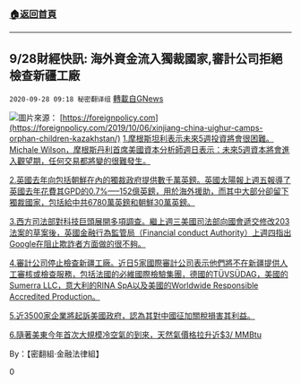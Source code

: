 ###  [:house:返回首頁](https://github.com/ourhimalayas/txt)
---

## 9/28財經快訊: 海外資金流入獨裁國家,審計公司拒絕檢查新疆工廠
`2020-09-28 09:18 秘密翻译组` [轉載自GNews](https://gnews.org/zh-hant/388418/)

![]()![](https://s3.amazonaws.com/gnews-media-offload/wp-content/uploads/2020/09/28061539/Picture1-12.png)圖片來源： [https://foreignpolicy.com](https://foreignpolicy.com/2019/10/06/xinjiang-china-uighur-camps-orphan-children-kazakhstan/)
[1.摩根斯坦利表示未來5週投資將會很困難。 Michale Wilson，摩根斯丹利首席美國資本分析師週日表示：未來5週資本將會進入觀望期，任何交易都將變的很難發生。](https://www.zerohedge.com/markets/morgan-stanley-brace-very-difficult-trading-environment-next-5-weeks)

[2.英國去年向包括朝鮮在內的獨裁政府提供數千萬英鎊。英國太陽報上週五報導了英國去年花費其GPD的0.7%—–152億英鎊，用於海外援助，而其中大部分卻留下獨裁國家，包括給中共6780萬英鎊和朝鮮30萬英鎊。](https://www.thesun.co.uk/news/12777847/north-korea-britain-foreign-aid/?utm_medium=Social&amp;utm_campaign=sunmaintwitter&amp;utm_source=Twitter#Echobox=1601214499)

[3.西方司法部對科技巨頭展開多項調查。繼上週三美國司法部向國會遞交修改203法案的草案後，英國金融行為監管局（Financial conduct Authority）上週四指出Google在阻止欺詐者方面做的很不夠。](https://www.ft.com/content/1fcd6f4d-e8ff-4337-ad22-6c1f49a82715?accessToken=zwAAAXTUy2LIkc8fzW9N6P9DN9OtImwfSagnFQ.MEUCIH_6J9ekX3ZwklVjIi_LD2FLPyREhEs7g95Jx9hWQLUXAiEAnxkC_ECLZCiI-6fzBsYQHlzpqw7PWrrGYPHBZS4iJec&amp;sharetype=gift?token=093c669b-d993-4fa3-a102-800a82a02335)

[4.審計公司停止檢查新疆工廠。近日5家國際審計公司表示他們將不在新疆提供人工審核或檢查服務，包括法國的必維國際檢驗集團，德國的TÜVSÜDAG，美國的Sumerra LLC，意大利的RINA SpA以及美國的Worldwide Responsible Accredited Production。](https://www.wsj.com/articles/auditors-say-they-no-longer-will-inspect-labor-conditions-at-xinjiang-factories-11600697706?redirect=amp#click=https://t.co/bg64zmqVxO)

[5.近3500家企業將起訴美國政府，認為其對中國征加關稅損害其利益。](https://www.reuters.com/article/us-usa-china-tariffs-idUSKCN26G31G)

[6.隨著美東今年首次大規模冷空氣的到來，天然氣價格拉升近$3/ MMBtu](https://oilprice.com/Energy/Natural-Gas/Why-Natural-Gas-Prices-Are-Set-To-Soar.html)

By：【密翻組·金融法律組】

0
